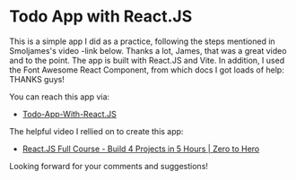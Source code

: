# Todo App with React.JS

This is a simple app I did as a practice, following the steps mentioned in Smoljames's video -link below. Thanks a lot, James, that was a great video and to the point. The app is built with React.JS and Vite. In addition, I used the Font Awesome React Component, from which docs I got loads of help: THANKS guys!

You can reach this app via:

- [Todo-App-With-React.JS](https://razan-mahmoud.github.io/TODO-APP-WITH-REACT.JS/)

The helpful video I rellied on to create this app:
- [React.JS Full Course - Build 4 Projects in 5 Hours | Zero to Hero](https://youtu.be/82PXenL4MGg?si=WiS99uN-c8JTyc_D.) 

Looking forward for your comments and suggestions!

